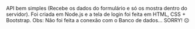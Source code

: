 API bem simples (Recebe os dados do formulário e só os mostra dentro do servidor). Foi criada em Node.js e a tela de login foi feita em HTML, CSS + Bootstrap.
Obs: Não foi feita a conexão com o Banco de dados... SORRY! ☹

